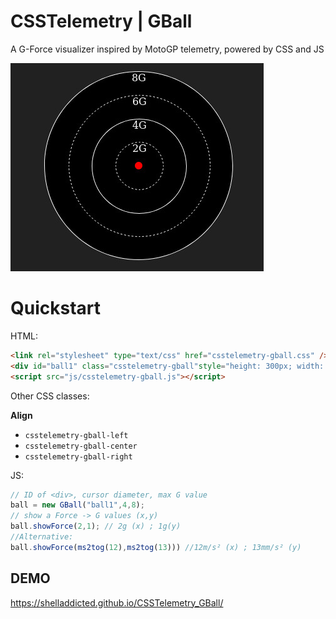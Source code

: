 # CSSTelemetry | GBall
 A G-Force visualizer inspired by MotoGP telemetry, powered by CSS and JS

![screenshot](https://github.com/ShellAddicted/CSSTelemetry_GBall/blob/master/screenshot.jpg)


# Quickstart
HTML:
```html
<link rel="stylesheet" type="text/css" href="csstelemetry-gball.css" />
<div id="ball1" class="csstelemetry-gball"style="height: 300px; width: 300px;"></div>
<script src="js/csstelemetry-gball.js"></script>
```
Other CSS classes:

<b>Align</b>
- ```csstelemetry-gball-left```
- ```csstelemetry-gball-center```
- ```csstelemetry-gball-right```

JS:
```javascript
// ID of <div>, cursor diameter, max G value
ball = new GBall("ball1",4,8);
// show a Force -> G values (x,y)
ball.showForce(2,1); // 2g (x) ; 1g(y)
//Alternative:
ball.showForce(ms2tog(12),ms2tog(13))) //12m/s² (x) ; 13mm/s² (y)
```

## DEMO
https://shelladdicted.github.io/CSSTelemetry_GBall/